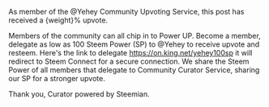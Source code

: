 As member of the @Yehey Community Upvoting Service, this post has received a {weight}% upvote.

Members of the community can all chip in to Power UP. Become a member,  delegate as low as 100 Steem Power (SP) to @Yehey to receive upvote and resteem. Here's the link to delegate https://on.king.net/yehey100sp it will redirect to Steem Connect for a secure connection. We share the Steem Power of all members that delegate to Community Curator Service, sharing our SP for a stronger upvote. 

Thank you,
Curator powered by Steemian.

